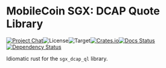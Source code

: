 # MobileCoin SGX: DCAP Quote Library

[![Project Chat][chat-image]][chat-link]<!--
-->![License][license-image]<!--
-->![Target][target-image]<!--
-->[![Crates.io][crate-image]][crate-link]<!--
-->[![Docs Status][docs-image]][docs-link]<!--
-->[![Dependency Status][deps-image]][deps-link]

Idiomatic rust for the `sgx_dcap_ql` library.

[chat-image]: https://img.shields.io/discord/844353360348971068?style=flat-square
[chat-link]: https://mobilecoin.chat
[license-image]: https://img.shields.io/crates/l/mc-sgx-dcap-ql?style=flat-square
[target-image]: https://img.shields.io/badge/target-x86__64-blue?style=flat-square
[crate-image]: https://img.shields.io/crates/v/mc-sgx-dcap-ql.svg?style=flat-square
[crate-link]: https://crates.io/crates/mc-sgx-dcap-ql
[docs-image]: https://img.shields.io/docsrs/mc-sgx-dcap-ql?style=flat-square
[docs-link]: https://docs.rs/crate/mc-sgx-dcap-ql
[deps-image]: https://deps.rs/crate/mc-sgx-dcap-ql/0.11.0/status.svg?style=flat-square
[deps-link]: https://deps.rs/crate/mc-sgx-dcap-ql/0.11.0
